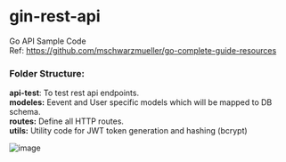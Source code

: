 # gin-rest-api
Go API Sample Code    
Ref: https://github.com/mschwarzmueller/go-complete-guide-resources   

### Folder Structure:   
**api-test**: To test rest api endpoints.   
**modeles:** Eevent and User specific models which will be mapped to DB schema.   
**routes:** Define all HTTP routes.    
**utils:** Utility code for JWT token generation and hashing (bcrypt)   

![image](https://github.com/user-attachments/assets/0a541741-9e49-4107-900e-218ef4ee96bc)


